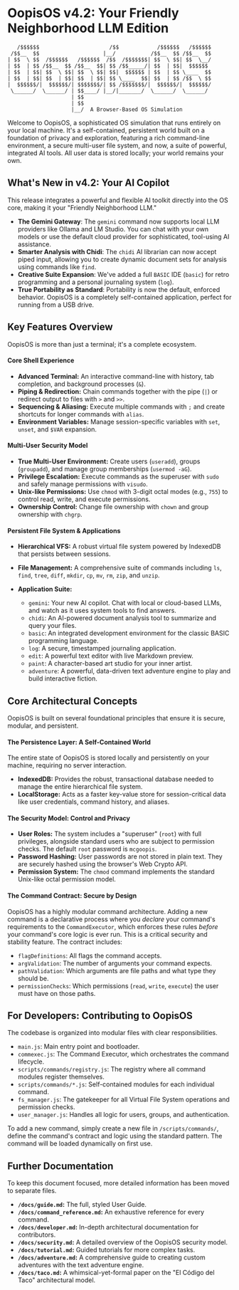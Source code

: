 # OopisOS v4.2: Your Friendly Neighborhood LLM Edition

```
   /$$$$$$                      /$$            /$$$$$$   /$$$$$$
 /$$__  $$                    |__/           /$$__  $$ /$$__  $$
| $$  \ $$  /$$$$$$   /$$$$$$  /$$  /$$$$$$$| $$  \ $$| $$  \__/
| $$  | $$ /$$__  $$ /$$__  $$| $$ /$$_____/| $$  | $$|  $$$$$$
| $$  | $$| $$  \ $$| $$  \ $$| $$|  $$$$$$ | $$  | $$ \____  $$
| $$  | $$| $$  | $$| $$  | $$| $$ \____  $$| $$  | $$ /$$  \ $$
|  $$$$$$/|  $$$$$$/| $$$$$$$/| $$ /$$$$$$$/|  $$$$$$/|  $$$$$$/
 \______/  \______/ | $$____/ |__/|_______/  \______/  \______/
                    | $$
                    | $$
                    |__/  A Browser-Based OS Simulation
```

Welcome to OopisOS, a sophisticated OS simulation that runs entirely on your local machine. It's a self-contained, persistent world built on a foundation of privacy and exploration, featuring a rich command-line environment, a secure multi-user file system, and now, a suite of powerful, integrated AI tools. All user data is stored locally; your world remains your own.

## What's New in v4.2: Your AI Copilot

This release integrates a powerful and flexible AI toolkit directly into the OS core, making it your "Friendly Neighborhood LLM."

- **The Gemini Gateway**: The `gemini` command now supports local LLM providers like Ollama and LM Studio. You can chat with your own models or use the default cloud provider for sophisticated, tool-using AI assistance.
- **Smarter Analysis with Chidi**: The `chidi` AI librarian can now accept piped input, allowing you to create dynamic document sets for analysis using commands like `find`.
- **Creative Suite Expansion**: We've added a full `BASIC` IDE (`basic`) for retro programming and a personal journaling system (`log`).
- **True Portability as Standard**: Portability is now the default, enforced behavior. OopisOS is a completely self-contained application, perfect for running from a USB drive.

## Key Features Overview

OopisOS is more than just a terminal; it's a complete ecosystem.

#### Core Shell Experience

- **Advanced Terminal:** An interactive command-line with history, tab completion, and background processes (`&`).
- **Piping & Redirection:** Chain commands together with the pipe (`|`) or redirect output to files with `>` and `>>`.
- **Sequencing & Aliasing:** Execute multiple commands with `;` and create shortcuts for longer commands with `alias`.
- **Environment Variables:** Manage session-specific variables with `set`, `unset`, and `$VAR` expansion.

#### Multi-User Security Model

- **True Multi-User Environment:** Create users (`useradd`), groups (`groupadd`), and manage group memberships (`usermod -aG`).
- **Privilege Escalation:** Execute commands as the superuser with `sudo` and safely manage permissions with `visudo`.
- **Unix-like Permissions:** Use `chmod` with 3-digit octal modes (e.g., `755`) to control read, write, and execute permissions.
- **Ownership Control:** Change file ownership with `chown` and group ownership with `chgrp`.

#### Persistent File System & Applications

- **Hierarchical VFS:** A robust virtual file system powered by IndexedDB that persists between sessions.
- **File Management:** A comprehensive suite of commands including `ls`, `find`, `tree`, `diff`, `mkdir`, `cp`, `mv`, `rm`, `zip`, and `unzip`.

- **Application Suite:**

  - `gemini`: Your new AI copilot. Chat with local or cloud-based LLMs, and watch as it uses system tools to find answers.
  - `chidi`: An AI-powered document analysis tool to summarize and query your files.
  - `basic`: An integrated development environment for the classic BASIC programming language.
  - `log`: A secure, timestamped journaling application.
  - `edit`: A powerful text editor with live Markdown preview.
  - `paint`: A character-based art studio for your inner artist.
  - `adventure`: A powerful, data-driven text adventure engine to play and build interactive fiction.

## Core Architectural Concepts

OopisOS is built on several foundational principles that ensure it is secure, modular, and persistent.

#### The Persistence Layer: A Self-Contained World

The entire state of OopisOS is stored locally and persistently on your machine, requiring no server interaction.

- **IndexedDB:** Provides the robust, transactional database needed to manage the entire hierarchical file system.
- **LocalStorage:** Acts as a faster key-value store for session-critical data like user credentials, command history, and aliases.

#### The Security Model: Control and Privacy

- **User Roles:** The system includes a "superuser" (`root`) with full privileges, alongside standard users who are subject to permission checks. The default `root` password is `mcgoopis`.
- **Password Hashing:** User passwords are not stored in plain text. They are securely hashed using the browser's Web Crypto API.
- **Permission System:** The `chmod` command implements the standard Unix-like octal permission model.

#### The Command Contract: Secure by Design

OopisOS has a highly modular command architecture. Adding a new command is a declarative process where you _declare_ your command's requirements to the `CommandExecutor`, which enforces these rules _before_ your command's core logic is ever run. This is a critical security and stability feature. The contract includes:

- `flagDefinitions`: All flags the command accepts.
- `argValidation`: The number of arguments your command expects.
- `pathValidation`: Which arguments are file paths and what type they should be.
- `permissionChecks`: Which permissions (`read`, `write`, `execute`) the user must have on those paths.

## For Developers: Contributing to OopisOS

The codebase is organized into modular files with clear responsibilities.

- `main.js`: Main entry point and bootloader.
- `commexec.js`: The Command Executor, which orchestrates the command lifecycle.
- `scripts/commands/registry.js`: The registry where all command modules register themselves.
- `scripts/commands/*.js`: Self-contained modules for each individual command.
- `fs_manager.js`: The gatekeeper for all Virtual File System operations and permission checks.
- `user_manager.js`: Handles all logic for users, groups, and authentication.

To add a new command, simply create a new file in `/scripts/commands/`, define the command's contract and logic using the standard pattern. The command will be loaded dynamically on first use.

## Further Documentation

To keep this document focused, more detailed information has been moved to separate files.

- **`/docs/guide.md`:** The full, styled User Guide.
- **`/docs/command_reference.md`:** An exhaustive reference for every command.
- **`/docs/developer.md`:** In-depth architectural documentation for contributors.
- **`/docs/security.md`:** A detailed overview of the OopisOS security model.
- **`/docs/tutorial.md`:** Guided tutorials for more complex tasks.
- **`/docs/adventure.md`:** A comprehensive guide to creating custom adventures with the text adventure engine.
- **`/docs/taco.md`:** A whimsical-yet-formal paper on the "El Código del Taco" architectural model.
